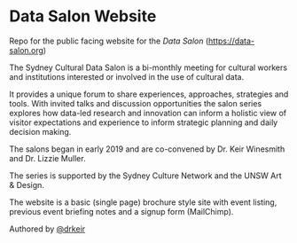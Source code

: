 # Data Salon Website

Repo for the public facing website for the _Data Salon_ (https://data-salon.org)

The Sydney Cultural Data Salon is a bi-monthly meeting for cultural workers and institutions interested or involved in the use of cultural data.

It provides a unique forum to share experiences, approaches, strategies and tools. With invited talks and discussion opportunities the salon series explores how data-led research and innovation can inform a holistic view of visitor expectations and experience to inform strategic planning and daily decision making.

The salons began in early 2019 and are co-convened by Dr. Keir Winesmith and Dr. Lizzie Muller.

The series is supported by the Sydney Culture Network and the UNSW Art & Design.

The website is a basic (single page) brochure style site with event listing, previous event briefing notes and a signup form (MailChimp). 

Authored by [@drkeir](https://github.com/drkeir/)
